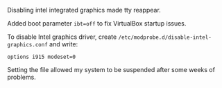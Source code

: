 Disabling intel integrated graphics made tty reappear.

Added boot parameter `ibt=off` to fix VirtualBox startup issues.

To disable Intel graphics driver, create `/etc/modprobe.d/disable-intel-graphics.conf` and write:
```SH
options i915 modeset=0
```

Setting the file allowed my system to be suspended after some weeks of problems.
